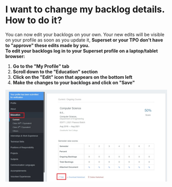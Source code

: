 # I want to change my backlog details. How to do it?

You can now edit your backlogs on your own. Your new edits will be visible on your profile as soon as you update it, **Superset or your TPO don't have to "approve" these edits made by you.**\
**To edit your backlogs log in to your Superset profile on a laptop/tablet browser:**

1. **Go to the "My Profile" tab**
2. **Scroll down to the "Education" section**
3. **Click on the "Edit" icon that appears on the bottom left**
4. **Make the changes to your backlogs and click on "Save"**

![](<../../.gitbook/assets/1 (4).png>)
